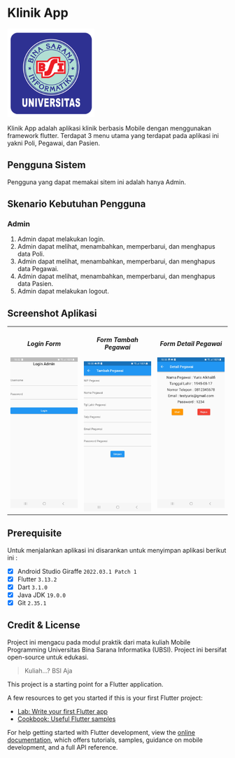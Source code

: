 # Klinik App
<img src="assets/img/logo_ubsi.png" width="200px"><br>

Klinik App adalah aplikasi klinik berbasis Mobile dengan menggunakan framework flutter. Terdapat 3 menu utama yang terdapat pada aplikasi ini yakni Poli, Pegawai, dan Pasien.

## Pengguna Sistem
Pengguna yang dapat memakai sitem ini adalah hanya Admin.

## Skenario Kebutuhan Pengguna
### Admin
<ol>
<li>Admin dapat melakukan login.</li>
<li>Admin dapat melihat, menambahkan, memperbarui, dan menghapus data Poli.</li>
<li>Admin dapat melihat, menambahkan, memperbarui, dan menghapus data Pegawai.</li>
<li>Admin dapat melihat, menambahkan, memperbarui, dan menghapus data Pasien.</li>
<li>Admin dapat melakukan logout.</li>
</ol>

## Screenshot Aplikasi
<table width="100%">
    <tbody>
    <tr>
    <td width="33%">
        <h5 style="text-align: center">Login Form</h5>
        <img src="assets/img/login_page.jpg"><br>
        </td>
    <td width="33%">
        <h5 style="text-align: center">Form Tambah Pegawai</h5>
        <img src="assets/img/pegawai_page.jpg"><br>
        </td>
    <td width="33%">
        <h5 style="text-align: center">Form Detail Pegawai</h5>
        <img src="assets/img/detail_pegawai_page.jpg"><br>
        </td>
        </tr>
        </tbody>
        </table>

## Prerequisite
Untuk menjalankan aplikasi ini disarankan untuk menyimpan aplikasi
berikut ini :
-[x] Android Studio Giraffe <code>2022.03.1 Patch 1</code>
-[x] Flutter <code>3.13.2</code>
-[x] Dart <code>3.1.0</code>
-[x] Java JDK <code>19.0.0</code>
-[x] Git <code>2.35.1</code>

## Credit & License
Project ini mengacu pada modul praktik dari mata kuliah Mobile Programming Universitas Bina Sarana Informatika (UBSI). Project ini bersifat open-source untuk edukasi.
<blockquote>Kuliah...? BSI Aja</blockquote>

This project is a starting point for a Flutter application.

A few resources to get you started if this is your first Flutter project:

- [Lab: Write your first Flutter app](https://docs.flutter.dev/get-started/codelab)
- [Cookbook: Useful Flutter samples](https://docs.flutter.dev/cookbook)

For help getting started with Flutter development, view the
[online documentation](https://docs.flutter.dev/), which offers tutorials,
samples, guidance on mobile development, and a full API reference.
